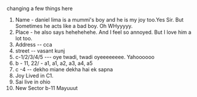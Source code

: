 changing a few things here
1. Name - daniel lima is a mummi's boy and he is my joy too.Yes Sir. But Sometimes he acts like a bad boy. Oh WHyyyyy.
2. Place - he also says hehehehehe. And I feel so annoyed. But I love him a lot too. 
3. Address -- cca
4. street  -- vasant kunj
5. c-1/2/3/4/5 --- oye twadi, twadi oyeeeeeeee. Yahoooooo
6. b - 11, 22/  - a1, a1, a2, a3, a4, a5
7. c -4  -- dekho miane dekha hai ek sapna
8. Joy Lived in C1. 
9. Sai live in ohio 
10. New Sector b-11 Mayuuut